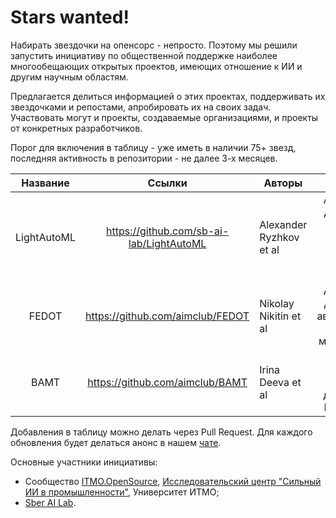 # Stars wanted!

Набирать звездочки на опенсорс - непросто. 
Поэтому мы решили запустить инициативу по общественной поддержке наиболее многообещающих открытых проектов, 
имеющих отношение к ИИ и другим научным областям.

Предлагается делиться информацией о этих проектах, поддерживать их звездочками и репостами, апробировать их на своих задач.
Участвовать могут и проекты, создаваемые организациями, и проекты от конкретных разработчиков.

Порог для включения в таблицу - уже иметь в наличии 75+ звезд, последняя активность в репозитории - не далее 3-х месяцев.


|   Название  |                  Ссылки                  | Авторы                  |                                              Описание                                              |                                   Stars                                   |
|:-----------:|:----------------------------------------:|-------------------------|:--------------------------------------------------------------------------------------------------:|:-------------------------------------------------------------------------:|
| LightAutoML | https://github.com/sb-ai-lab/LightAutoML | Alexander Ryzhkov et al | AutoML фреймворк для решения задач бинарной классификации, многоклассовой классификации и регресии | ![LightAutoML](https://img.shields.io/github/stars/sb-ai-lab/LightAutoML?style=for-the-badge&logoSize=auto) |
|    FEDOT    |     https://github.com/aimclub/FEDOT     | Nikolay Nikitin et al   |      AutoML фреймворк для решения задач автоматизированного моделирования и машинного обучения     |   ![FEDOT](https://img.shields.io/github/stars/aimclub/FEDOT?style=for-the-badge&logoSize=auto)             |
|     BAMT    |      https://github.com/aimclub/BAMT     | Irina Deeva et al       |              Фреймворк для анализа и моделирования данных с помощью Байесовских сетей              |         ![BAMT](https://img.shields.io/github/stars/aimclub/BAMT?style=for-the-badge&logoSize=auto)         |

Добавления в таблицу можно делать через Pull Request. Для каждого обновления будет делаться анонс в нашем [чате](https://t.me/itmo_opensource).

Основные участники инициативы:

- Сообщество [ITMO.OpenSource](https://ods.ai/hubs/opensource_itmo), [Исследовательский центр "Сильный ИИ в промышленности"](https://aim.club/), Университет ИТМО;
- [Sber AI Lab](https://sberlabs.com/laboratories/sber-ai-lab).